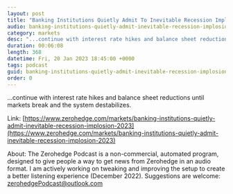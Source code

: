 ```yaml
---
layout: post
title: "Banking Institutions Quietly Admit To Inevitable Recession Implosion In 2023"
audio: banking-institutions-quietly-admit-inevitable-recession-implosion-2023-0
category: markets
desc: "...continue with interest rate hikes and balance sheet reductions until markets break and the system destabilizes. "
duration: 00:06:08
length: 368
datetime: Fri, 20 Jan 2023 18:45:00 +0000
tags: podcast
guid: banking-institutions-quietly-admit-inevitable-recession-implosion-2023-0
order: 0
---
```

...continue with interest rate hikes and balance sheet reductions until markets break and the system destabilizes. 

Link: [https://www.zerohedge.com/markets/banking-institutions-quietly-admit-inevitable-recession-implosion-2023](https://www.zerohedge.com/markets/banking-institutions-quietly-admit-inevitable-recession-implosion-2023)

About: The Zerohedge Podcast is a non-commercial, automated program, designed to give people a way to get news from Zerohedge in an audio format.  I am actively working on tweaking and improving the setup to create a better listening experience (December 2022).  Suggestions are welcome: [zerohedgePodcast@outlook.com](mailto:zerohedgePodcast@outlook.com)